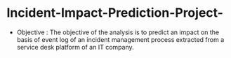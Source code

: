# Incident-Impact-Prediction-Project-
* Objective : 
             The objective of the analysis is to predict an impact on the basis of 
event log of an incident management process extracted from a service desk platform of an IT company.
